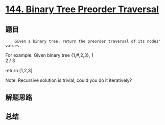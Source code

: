# [144. Binary Tree Preorder Traversal](https://leetcode.com/problems/binary-tree-preorder-traversal/)

## 题目

        Given a binary tree, return the preorder traversal of its nodes' values.


For example:
Given binary tree {1,#,2,3},
   1
    \
     2
    /
   3



return [1,2,3].


Note: Recursive solution is trivial, could you do it iteratively?
      

## 解题思路


## 总结


